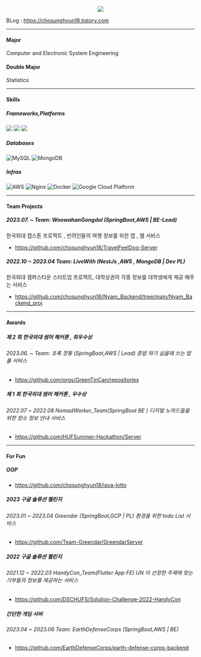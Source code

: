 <div align=center>

<a href="https://hits.seeyoufarm.com"><img src="https://hits.seeyoufarm.com/api/count/incr/badge.svg?url=https%3A%2F%2Fgithub.com%2Fchosunghyun18&count_bg=%2379C83D&title_bg=%23555555&icon=&icon_color=%23E7E7E7&title=hits&edge_flat=false"/>
</a>

</div>

BLog : https://chosunghyun18.tistory.com

---

#### Major

Computer and Electronic System Engineering

#### Double Major

Statistics

---

#### Skills

##### Frameworks,Platforms

<p>
   <img src="https://img.shields.io/badge/Spring-6DB33F?style=for-the-badge&logo=Spring&logoColor=white"/>
   <img src="https://img.shields.io/badge/Spring Boot-6DB33F.svg?&style=for-the-badge&logo=Spring Boot&logoColor=white"/>
   <img src="https://img.shields.io/badge/nestjs-%23E0234E.svg?style=for-the-badge&logo=nestjs&logoColor=white"/>
   
</p>

##### Databases

![MySQL](https://img.shields.io/badge/mysql-4479A1?style=for-the-badge&logo=mysql&logoColor=white)
![MongoDB](https://img.shields.io/badge/MongoDB-%234ea94b.svg?style=for-the-badge&logo=mongodb&logoColor=white)

##### Infras

![AWS](https://img.shields.io/badge/AWS-%23FF9900.svg?style=for-the-badge&logo=amazon-aws&logoColor=white)
![Nginx](https://img.shields.io/badge/nginx-%23009639.svg?style=for-the-badge&logo=nginx&logoColor=white)
![Docker](https://img.shields.io/badge/docker-%230db7ed.svg?style=for-the-badge&logo=docker&logoColor=white)
![Google Cloud Platform](https://img.shields.io/badge/GCP-%234285F4.svg?style=for-the-badge&logo=google-cloud&logoColor=white)

---

#### Team Projects

##### 2023.07. ~ Team: WoowahanGongdol (SpringBoot,AWS | BE-Lead)

한국외대 캡스톤 프로젝트 , 반려인들의 여행 정보를 위한 앱 , 웹 서비스

- https://github.com/chosunghyun18/TravelFeelDog-Server

##### 2022.10 ~ 2023.04 Team: LiveWith (NestJs ,AWS , MongoDB | Dev PL)

한국외대 캠퍼스타운 스타트업 프로젝트, 대학상권의 각종 정보를 대학생에게 제공 해주는 서비스

- https://github.com/chosunghyun18/Nyam_Backend/tree/main/Nyam_Backend_proj

---

#### Awards

##### 제 2 회 한국외대 썸머 해커톤 , 최우수상

###### 2023.06. ~ Team: 초록 깡통 (SpringBoot,AWS | Lead) 혼밥 하기 싫을때 쓰는 밥풀 서비스

- https://github.com/orgs/GreenTinCan/repositories

##### 제 1 회 한국외대 썸머 해커톤 , 우수상

###### 2022.07 ~ 2022.08 NomadWorker_Team(SpringBoot BE ) 디지털 노마드들을 위한 장소 정보 안내 서비스

- https://github.com/HUFSummer-Hackathon/Server

---

#### For Fun

##### OOP

- https://github.com/chosunghyun18/java-lotto

##### 2023 구글 솔류션 첼린지

###### 2023.01 ~ 2023.04 Greendar (SpringBoot,GCP | PL) 환경을 위한 todo List 서비스

- https://github.com/Team-Greendar/GreendarServer

##### 2022 구글 솔류션 첼린지

###### 2021.12 ~ 2022.03 HandyCon_Team(Flutter App FE) UN 이 선정한 주제에 맞는 기부들의 정보를 제공하는 서비스

- https://github.com/DSCHUFS/Solution-Challenge-2022-HandyCon

##### 간단한 게임 서버

###### 2023.04 ~ 2023.06 Team: EarthDefenseCorps (SpringBoot,AWS | BE)

- https://github.com/EarthDefenseCorps/earth-defense-corps-backend
